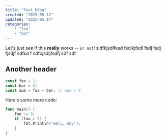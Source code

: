 ```yaml
---
title: "Test blog"
created: "2025-05-12"
updated: "2025-05-14"
categories:
    - "foo"
    - "bar"
---
```


Let's just *see* if this **really** works -- `or not`! sldfkjsdlfksd fsdlkjfsdl fsdj fsdj fjsdjf sdfsd f sdfojsdljfsdfj sdf sdf

## Another header

```js
const foo = 1;
const bar = 3;
const sum = foo + bar; // sum = 4
```

Here's some more code:

```go
func main() {
    foo := 3;
    if (foo > 2) {
        fmt.Println("well, obv");
    }
}
```
